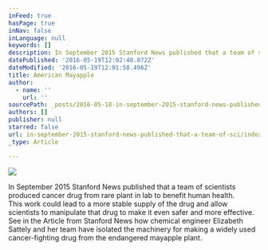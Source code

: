 ```yaml
---
inFeed: true
hasPage: true
inNav: false
inLanguage: null
keywords: []
description: In September 2015 Stanford News published that a team of scientists produced cancer drug from rare plant in lab to benefit human health. This work could lead to a more stable supply of the drug and allow scientists to manipulate that drug to make it even safer and more effective. See in the Article from Stanford News how chemical engineer Elizabeth Sattely and her team have isolated the machinery for making a widely used cancer-fighting drug from the endangered mayapple plant.
datePublished: '2016-05-19T12:02:48.872Z'
dateModified: '2016-05-19T12:01:58.496Z'
title: American Mayapple
author:
  - name: ''
    url: ''
sourcePath: _posts/2016-05-18-in-september-2015-stanford-news-published-that-a-team-of-sci.md
authors: []
publisher: null
starred: false
url: in-september-2015-stanford-news-published-that-a-team-of-sci/index.html
_type: Article

---
```

![](https://the-grid-user-content.s3-us-west-2.amazonaws.com/00019cfe-6f9c-44ff-925a-a76467f4ef92.jpg)

In September 2015 Stanford News published that a team of scientists produced cancer drug from rare plant in lab to benefit human health.  
This work could lead to a more stable supply of the drug and allow scientists to manipulate that drug to make it even safer and more effective.  
See in the Article from Stanford News how chemical engineer Elizabeth Sattely and her team have isolated the machinery for making a widely used cancer-fighting drug from the endangered mayapple plant.